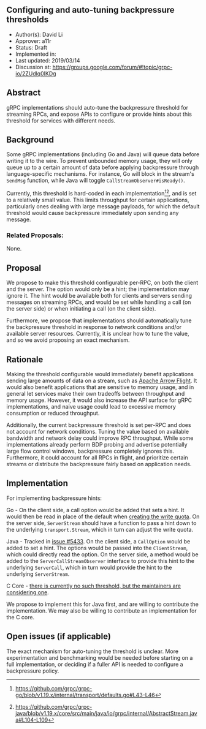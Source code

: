 Configuring and auto-tuning backpressure thresholds
---------------------------------------------------

* Author(s): David Li
* Approver: a11r
* Status: Draft
* Implemented in:
* Last updated: 2019/03/14
* Discussion at: https://groups.google.com/forum/#!topic/grpc-io/2ZUdlq0IKDg

## Abstract

gRPC implementations should auto-tune the backpressure threshold for
streaming RPCs, and expose APIs to configure or provide hints about
this threshold for services with different needs.

## Background

Some gRPC implementations (including Go and Java) will queue data
before writing it to the wire. To prevent unbounded memory usage, they
will only queue up to a certain amount of data before applying
backpressure through language-specific mechanisms. For instance, Go
will block in the stream's `SendMsg` function, while Java will toggle
`CallStreamObserver#isReady()`.

Currently, this threshold is hard-coded in each
implementation[^go-threshold][^java-threshold], and is set to a
relatively small value. This limits throughput for certain
applications, particularly ones dealing with large message payloads,
for which the default threshold would cause backpressure immediately
upon sending any message.

### Related Proposals:

None.

## Proposal

We propose to make this threshold configurable per-RPC, on both the
client and the server. The option would only be a hint; the
implementation may ignore it. The hint would be available both for
clients and servers sending messages on streaming RPCs, and would be
set while handling a call (on the server side) or when initiating a
call (on the client side).

Furthermore, we propose that implementations should automatically tune
the backpressure threshold in response to network conditions and/or
available server resources. Currently, it is unclear how to tune the
value, and so we avoid proposing an exact mechanism.

## Rationale

Making the threshold configurable would immediately benefit
applications sending large amounts of data on a stream, such as
[Apache Arrow Flight][arrow-flight]. It would also benefit
applications that are sensitive to memory usage, and in general let
services make their own tradeoffs between throughput and memory
usage. However, it would also increase the API surface for gRPC
implementations, and naive usage could lead to excessive memory
consumption or reduced throughput.

Additionally, the current backpressure threshold is set per-RPC and
does not account for network conditions. Tuning the value based on
available bandwidth and network delay could improve RPC
throughput. While some implementations already perform BDP probing and
advertise potentially large flow control windows, backpressure
completely ignores this. Furthermore, it could account for all RPCs in
flight, and prioritize certain streams or distribute the backpressure
fairly based on application needs.

## Implementation

For implementing backpressure hints:

Go - On the client side, a call option would be added that sets a
hint. It would then be read in place of the default when [creating the
write quota][go-client-write-quota]. On the server side,
`ServerStream` should have a function to pass a hint down to the
underlying `transport.Stream`, which in turn can adjust the write
quota.

Java - Tracked in [issue #5433][java-5433]. On the client side, a
`CallOption` would be added to set a hint. The options
would be passed into the `ClientStream`, which could directly read the
option. On the server side, a method would be added to the
`ServerCallStreamObserver` interface to provide this hint to the
underlying `ServerCall`, which in turn would provide the hint to the
underlying `ServerStream`.

C Core - [there is currently no such threshold, but the maintainers
are considering
one](https://github.com/grpc/grpc-java/issues/5433#issuecomment-472603484).

We propose to implement this for Java first, and are willing to
contribute the implementation. We may also be willing to contribute an
implementation for the C core.

## Open issues (if applicable)

The exact mechanism for auto-tuning the threshold is unclear. More
experimentation and benchmarking would be needed before starting on a
full implementation, or deciding if a fuller API is needed to
configure a backpressure policy.

[^go-threshold]: https://github.com/grpc/grpc-go/blob/v1.19.x/internal/transport/defaults.go#L43-L46
[^java-threshold]: https://github.com/grpc/grpc-java/blob/v1.19.x/core/src/main/java/io/grpc/internal/AbstractStream.java#L104-L109

[java-5433]: https://github.com/grpc/grpc-java/issues/5433
[go-client-write-quota]: https://github.com/grpc/grpc-go/blob/79c9bc679419ff2f57deccc996e33477a64b6762/internal/transport/http2_client.go#L354
[arrow-flight]: https://arrow.apache.org/blog/2018/10/09/0.11.0-release/
